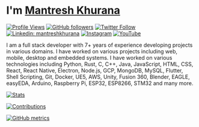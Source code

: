 # I'm [Mantresh Khurana](https://www.mantreshkhurana.com)

[![Profile Views](https://komarev.com/ghpvc/?username=mantreshkhurana&label=Profile%20views&color=0e75b6&style=flat)](https://komarev.com/ghpvc/?username=mantreshkhurana&label=Profile%20views&color=0e75b6&style=flat) [![GitHub followers](https://img.shields.io/github/followers/mantreshkhurana.svg?style=social&label=Follow&maxAge=2592000)](https://github.com/mantreshkhurana) [![Twitter Follow](https://img.shields.io/twitter/follow/mantreshkhurana?style=social)](https://twitter.com/mantreshkhurana) [![Linkedin: mantreshkhurana](https://img.shields.io/badge/-mantreshkhurana-blue?style=flat-square&logo=Linkedin&logoColor=white&link=https://www.linkedin.com/in/mantreshkhurana/)](https://www.linkedin.com/in/mantreshkhurana/) [![Instagram](https://img.shields.io/badge/-mantreshkhurana-E4405F?style=flat-square&labelColor=E4405F&logo=instagram&logoColor=white&link=https://www.instagram.com/mantreshkhurana/)](https://www.instagram.com/mantreshkhurana/) [![YouTube](https://img.shields.io/badge/-mantreshkhurana-FF0000?style=flat-square&labelColor=FF0000&logo=youtube&logoColor=white&link=https://www.youtube.com/mantreshkhurana)](https://www.youtube.com/mantreshkhurana)

I am a full stack developer with 7+ years of experience developing projects in various domains. I have worked on various projects including web, mobile, desktop and embedded systems. I have worked on various technologies including Python, Rust, C, C++, Java, JavaScript, HTML, CSS, React, React Native, Electron, Node.js, GCP, MongoDB, MySQL, Flutter, Shell Scripting, Git, Docker, UE5, AWS, Unity, Fusion 360, Blender, EAGLE, easyEDA, Arduino, Raspberry Pi, ESP32, ESP8266, STM32 and many more.

[![Stats](https://github-readme-stats.vercel.app/api?username=mantreshkhurana&count_private=true&show_icons=true&locale=en&theme=dark)](https://github-readme-stats.vercel.app/api?username=mantreshkhurana&count_private=true&show_icons=true&locale=en&theme=dark)

[![Contributions](https://github-readme-streak-stats.herokuapp.com/?user=mantreshkhurana&&theme=dark)](https://github-readme-streak-stats.herokuapp.com/?user=mantreshkhurana&&theme=dark)

[![GitHub metrics](https://metrics.lecoq.io/mantreshkhurana?template=classic&base.header=0&base.metadata=0&languages=1&languages.colors=github&languages.threshold=0%25&config.timezone=Asia%2FCalcutta)](https://metrics.lecoq.io/mantreshkhurana?template=classic&base.header=0&base.metadata=0&languages=1&languages.colors=github&languages.threshold=0%25&config.timezone=Asia%2FCalcutta)
